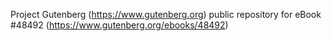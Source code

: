 Project Gutenberg (https://www.gutenberg.org) public repository for eBook #48492 (https://www.gutenberg.org/ebooks/48492)
